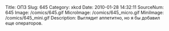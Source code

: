 Title: ОПЗ 
Slug: 645 
Category: xkcd 
Date: 2010-01-28 14:32:11 
SourceNum: 645 
Image: /comics/645.gif 
MicroImage: /comics/645_micro.gif 
MiniImage: /comics/645_mini.gif 
Description: Выглядит аппетитно, но я бы добавил еще операторов. 

